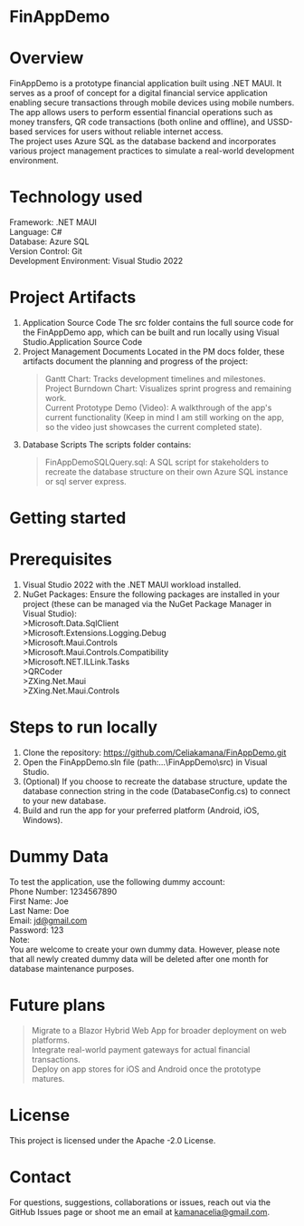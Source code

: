 # FinAppDemo
 # Overview
   FinAppDemo is a prototype financial application built using .NET MAUI. It serves as a proof of concept for a digital financial service application enabling secure transactions through mobile devices using mobile numbers. <br>
   The app allows users to perform essential financial operations such as money transfers, QR code transactions (both online and offline), and USSD-based services for users without reliable internet access.<br>
   The project uses Azure SQL as the database backend and incorporates various project management practices to simulate a real-world development environment.<br>
 # Technology used
   Framework: .NET MAUI <br>
   Language: C# <br>
   Database: Azure SQL <br>
   Version Control: Git <br>
   Development Environment: Visual Studio 2022 <br>
 # Project Artifacts
   1. Application Source Code
   The src folder contains the full source code for the FinAppDemo app, which can be built and run locally using Visual Studio.Application Source Code <br>
   2. Project Management Documents
     Located in the PM docs folder, these artifacts document the planning and progress of the project: <br>
         >Gantt Chart: Tracks development timelines and milestones. <br>
         >Project Burndown Chart: Visualizes sprint progress and remaining work. <br>
         >Current Prototype Demo (Video): A walkthrough of the app's current functionality (Keep in mind I am still working on the app, so the video just showcases the current completed state). <br>
   3. Database Scripts
    The scripts folder contains: <br>
         >FinAppDemoSQLQuery.sql: A SQL script for stakeholders to recreate the database structure on their own Azure SQL instance or sql server express.<br>
# Getting started
 # Prerequisites
   1. Visual Studio 2022 with the .NET MAUI workload installed.<br>
   2. NuGet Packages: Ensure the following packages are installed in your project (these can be managed via the NuGet Package Manager in Visual Studio): <br>
            >Microsoft.Data.SqlClient <br>
            >Microsoft.Extensions.Logging.Debug <br>
            >Microsoft.Maui.Controls <br>
            >Microsoft.Maui.Controls.Compatibility <br>
            >Microsoft.NET.ILLink.Tasks <br>
            >QRCoder <br>
            >ZXing.Net.Maui <br>
            >ZXing.Net.Maui.Controls <br>
 # Steps to run locally
  1. Clone the repository: https://github.com/Celiakamana/FinAppDemo.git <br>
  2. Open the FinAppDemo.sln file (path:...\FinAppDemo\src) in Visual Studio.<br>
  3. (Optional) If you choose to recreate the database structure, update the database connection string in the code (DatabaseConfig.cs) to connect to your new database. <br>
  4. Build and run the app for your preferred platform (Android, iOS, Windows). <br>
 # Dummy Data
 To test the application, use the following dummy account:<br>
   Phone Number: 1234567890 <br>
   First Name: Joe <br>
   Last Name: Doe <br>
   Email: jd@gmail.com <br>
   Password: 123 <br>
   Note: <br>
   You are welcome to create your own dummy data. However, please note that all newly created dummy data will be deleted after one month for database maintenance purposes.<br>
# Future plans
  >Migrate to a Blazor Hybrid Web App for broader deployment on web platforms.<br>
  >Integrate real-world payment gateways for actual financial transactions. <br>
  >Deploy on app stores for iOS and Android once the prototype matures. <br>
# License
  This project is licensed under the Apache -2.0 License.
# Contact
  For questions, suggestions, collaborations or issues, reach out via the GitHub Issues page or shoot me an email at kamanacelia@gmail.com.
